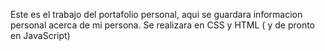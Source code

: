 Este es el trabajo del portafolio personal, aqui se guardara informacion personal acerca de mi persona. Se realizara en CSS y HTML ( y de pronto en JavaScript) 
